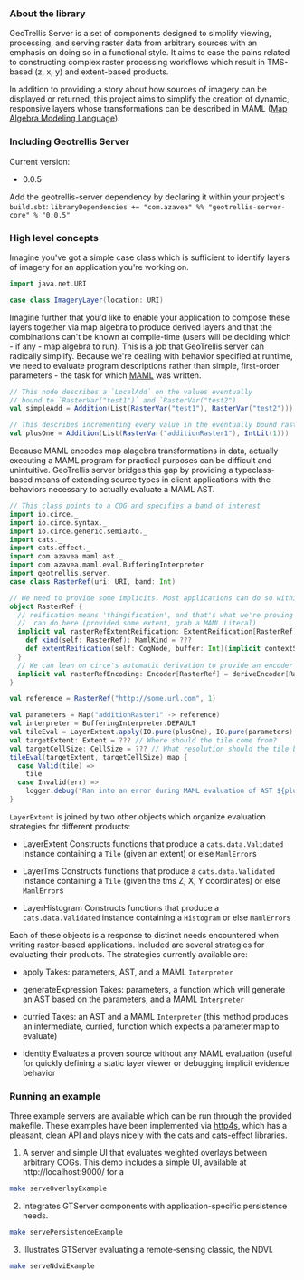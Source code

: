 ### About the library

GeoTrellis Server is a set of components designed to simplify
viewing, processing, and serving raster data from arbitrary sources
with an emphasis on doing so in a functional style. It aims to ease
the pains related to constructing complex raster processing workflows
which result in TMS-based (z, x, y) and extent-based products.

In addition to providing a story about how sources of imagery can be displayed
or returned, this project aims to simplify the creation of dynamic,
responsive layers whose transformations can be described in MAML
([Map Algebra Modeling Language](https://github.com/geotrellis/maml/)).


### Including Geotrellis Server

Current version:
 - 0.0.5

Add the geotrellis-server dependency by declaring it within your
project's `build.sbt`:
`libraryDependencies += "com.azavea" %% "geotrellis-server-core" % "0.0.5"`


### High level concepts

Imagine you've got a simple case class which is sufficient to identify
layers of imagery for an application you're working on. 

```scala
import java.net.URI

case class ImageryLayer(location: URI)
```

Imagine further that you'd like to enable your application to compose these
layers together via map algebra to produce derived layers and that the
combinations can't be known at compile-time (users will be deciding
which - if any - map algebra to run). This is a job that GeoTrellis
server can radically simplify. Because we're dealing with behavior
specified at runtime, we need to evaluate program descriptions rather
than simple, first-order parameters - the task for which
[MAML](https://github.com/geotrellis/maml/) was written.

```scala
// This node describes a `LocalAdd` on the values eventually
// bound to `RasterVar("test1")` and `RasterVar("test2")
val simpleAdd = Addition(List(RasterVar("test1"), RasterVar("test2")))

// This describes incrementing every value in the eventually bound raster by 1
val plusOne = Addition(List(RasterVar("additionRaster1"), IntLit(1)))
```

Because MAML encodes map alagebra transformations in data, actually
executing a MAML program for practical purposes can be difficult and
unintuitive. GeoTrellis server bridges this gap by providing a
typeclass-based means of extending source types in client applications
with the behaviors necessary to actually evaluate a MAML AST.

```scala
// This class points to a COG and specifies a band of interest
import io.circe._
import io.circe.syntax._
import io.circe.generic.semiauto._
import cats._
import cats.effect._
import com.azavea.maml.ast._
import com.azavea.maml.eval.BufferingInterpreter
import geotrellis.server._
case class RasterRef(uri: URI, band: Int)

// We need to provide some implicits. Most applications can do so within companion objects
object RasterRef {
  // reification means 'thingification', and that's what we're proving we
  //  can do here (provided some extent, grab a MAML Literal)
  implicit val rasterRefExtentReification: ExtentReification[RasterRef] = new ExtentReification[RasterRef] {
    def kind(self: RasterRef): MamlKind = ???
    def extentReification(self: CogNode, buffer: Int)(implicit contextShift: ContextShift[IO]): (Extent, CellSize) => IO[Literal] = ???
  }
  // We can lean on circe's automatic derivation to provide an encoder
  implicit val rasterRefEncoding: Encoder[RasterRef] = deriveEncoder[RasterRef]
}

val reference = RasterRef("http://some.url.com", 1)

val parameters = Map("additionRaster1" -> reference)
val interpreter = BufferingInterpreter.DEFAULT
val tileEval = LayerExtent.apply(IO.pure(plusOne), IO.pure(parameters), interpreter)
val targetExtent: Extent = ??? // Where should the tile come from?
val targetCellSize: CellSize = ??? // What resolution should the tile be?
tileEval(targetExtent, targetCellSize) map {
  case Valid(tile) =>
    tile
  case Invalid(err) =>
    logger.debug("Ran into an error during MAML evaluation of AST ${plusOne.asJson} with params ${params.asJson}")
}
```

`LayerExtent` is joined by two other objects which organize evaluation
strategies for different products:
- LayerExtent
Constructs functions that produce a `cats.data.Validated` instance
containing a `Tile` (given an extent) or else `MamlError`s

- LayerTms
Constructs functions that produce a `cats.data.Validated` instance
containing a `Tile` (given the tms Z, X, Y coordinates) or else
`MamlError`s

- LayerHistogram
Constructs functions that produce a `cats.data.Validated` instance
containing a `Histogram` or else `MamlError`s

Each of these objects is a response to distinct needs encountered when
writing raster-based applications. Included are  several strategies for
evaluating their products. The strategies currently available are:

- apply
Takes: parameters, AST, and a MAML `Interpreter`

- generateExpression
Takes: parameters, a function which will generate an AST based on the
parameters, and a MAML `Interpreter`

- curried
Takes: an AST and a MAML `Interpreter` (this method produces an
intermediate, curried, function which expects a parameter map to
evaluate)

- identity
Evaluates a proven source without any MAML evaluation (useful for
quickly defining a static layer viewer or debugging implicit evidence
behavior


### Running an example

Three example servers are available which can be run through the provided
makefile. These examples have been implemented via [http4s](https://http4s.org/),
which has a pleasant, clean API and plays nicely with the
[cats](https://typelevel.org/cats/) and [cats-effect](https://typelevel.org/cats-effect/)
libraries.

1. A server and simple UI that evaluates weighted overlays between
arbitrary COGs. This demo includes a simple UI, available at http://localhost:9000/ for a
```bash
make serveOverlayExample
```

2. Integrates GTServer components with application-specific persistence needs.
```bash
make servePersistenceExample
```

3. Illustrates GTServer evaluating a remote-sensing classic, the NDVI.
```bash
make serveNdviExample
```

